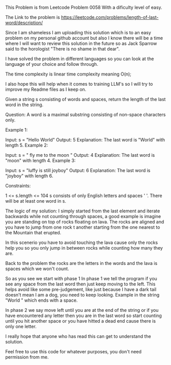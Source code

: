 This Problem is from Leetcode Problem 0058 With a dificulty level of easy.

The Link to the problem is https://leetcode.com/problems/length-of-last-word/description/

Since I am shameless I am uploading this solution which is to an easy problem on my personal github account but also I know there will be a time where I will want to review this solution in the future so as Jack Sparrow said to the horologist "There is no shame in that dear".

I have solved the problem in different languages so you can look at the language of your choice and follow through.

The time complexity is linear time complexity meaning O(n);

I also hope this will help when it comes to training LLM's so I will try to improve my Readme files as I keep on.

Given a string s consisting of words and spaces, return the length of the last word in the string.

Question: A word is a maximal substring consisting of non-space characters only.

Example 1:

Input: s = "Hello World"
Output: 5
Explanation: The last word is "World" with length 5.
Example 2:

Input: s = "   fly me   to   the moon  "
Output: 4
Explanation: The last word is "moon" with length 4.
Example 3:

Input: s = "luffy is still joyboy"
Output: 6
Explanation: The last word is "joyboy" with length 6.
 

Constraints:

1 <= s.length <= 104
s consists of only English letters and spaces ' '.
There will be at least one word in s.

The logic of my solution:
I simply started from the last element and iterate backwards while not counting through spaces, a good example is imagine you are standing on top of rocks floating on lava. The rocks are aligned and you have to jump from one rock t another starting from the one nearest to the Mountain that erupted.

In this scenerio you have to avoid touching the lava cause only the rocks help you so you only jump in between rocks while counting how many they are.

Back to the problem the rocks are the letters in the words and the lava is spaces which we won't count.

So as you see we start with phase 1
In phase 1 we tell the program if you see any space from the last word then just keep moving to the left. This helps avoid like some pre-judgement, like just because I have a dark tail doesn't mean I am a dog, you need to keep looking. Example in the string "World " which ends with a space.

In phase 2 we say move left until you are at the end of the string or if you have encountered any letter then you are in the last word so start counting until you hit another space or you have hitted a dead end cause there is only one letter.

I really hope that anyone who has read this can get to understand the solution.

Feel free to use this code for whatever purposes, you don't need permission from me.

